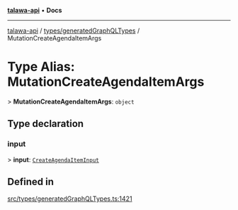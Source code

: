 [**talawa-api**](../../../README.md) • **Docs**

***

[talawa-api](../../../modules.md) / [types/generatedGraphQLTypes](../README.md) / MutationCreateAgendaItemArgs

# Type Alias: MutationCreateAgendaItemArgs

\> **MutationCreateAgendaItemArgs**: `object`

## Type declaration

### input

\> **input**: [`CreateAgendaItemInput`](CreateAgendaItemInput.md)

## Defined in

[src/types/generatedGraphQLTypes.ts:1421](https://github.com/PalisadoesFoundation/talawa-api/blob/60937520d7a29ccf883a9c6a7c2d186bae92a81b/src/types/generatedGraphQLTypes.ts#L1421)
